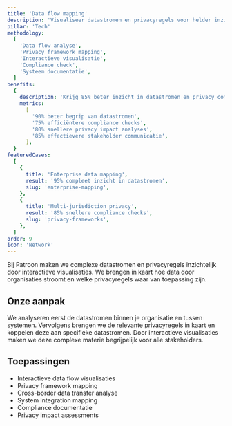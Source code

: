 ```yaml
---
title: 'Data flow mapping'
description: 'Visualiseer datastromen en privacyregels voor helder inzicht en compliance'
pillar: 'Tech'
methodology:
  [
    'Data flow analyse',
    'Privacy framework mapping',
    'Interactieve visualisatie',
    'Compliance check',
    'Systeem documentatie',
  ]
benefits:
  {
    description: 'Krijg 85% beter inzicht in datastromen en privacy compliance door interactieve visualisatie',
    metrics:
      [
        '90% beter begrip van datastromen',
        '75% efficiëntere compliance checks',
        '80% snellere privacy impact analyses',
        '85% effectievere stakeholder communicatie',
      ],
  }
featuredCases:
  [
    {
      title: 'Enterprise data mapping',
      result: '95% compleet inzicht in datastromen',
      slug: 'enterprise-mapping',
    },
    {
      title: 'Multi-jurisdiction privacy',
      result: '85% snellere compliance checks',
      slug: 'privacy-frameworks',
    },
  ]
order: 9
icon: 'Network'
---
```


Bij Patroon maken we complexe datastromen en privacyregels inzichtelijk door interactieve visualisaties. We brengen in kaart hoe data door organisaties stroomt en welke privacyregels waar van toepassing zijn.

## Onze aanpak

We analyseren eerst de datastromen binnen je organisatie en tussen systemen. Vervolgens brengen we de relevante privacyregels in kaart en koppelen deze aan specifieke datastromen. Door interactieve visualisaties maken we deze complexe materie begrijpelijk voor alle stakeholders.

## Toepassingen

- Interactieve data flow visualisaties
- Privacy framework mapping
- Cross-border data transfer analyse
- System integration mapping
- Compliance documentatie
- Privacy impact assessments
